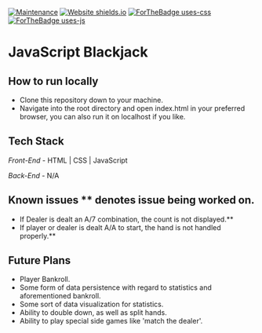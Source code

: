 [![Maintenance](https://img.shields.io/badge/Maintained%3F-yes-green.svg)](https://GitHub.com/Naereen/StrapDown.js/graphs/commit-activity) [![Website shields.io](https://img.shields.io/website-up-down-green-red/http/shields.io.svg)](https://jsblackjack.netlify.app/) [![ForTheBadge uses-css](http://ForTheBadge.com/images/badges/uses-css.svg)](http://ForTheBadge.com) [![ForTheBadge uses-js](http://ForTheBadge.com/images/badges/uses-js.svg)](http://ForTheBadge.com)

# JavaScript Blackjack

## How to run locally

- Clone this repository down to your machine.
- Navigate into the root directory and open index.html in your preferred browser, you can also run it on localhost if you like.

## Tech Stack

_Front-End_ - HTML | CSS | JavaScript

_Back-End_ - N/A

## Known issues \*\* denotes issue being worked on.

- If Dealer is dealt an A/7 combination, the count is not displayed.\*\*
- If player or dealer is dealt A/A to start, the hand is not handled properly.\*\*

## Future Plans

- Player Bankroll.
- Some form of data persistence with regard to statistics and aforementioned bankroll.
- Some sort of data visualization for statistics.
- Ability to double down, as well as split hands.
- Ability to play special side games like 'match the dealer'.
